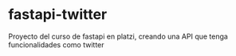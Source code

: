 # fastapi-twitter
Proyecto del curso de fastapi en platzi, creando una API que tenga funcionalidades como twitter
